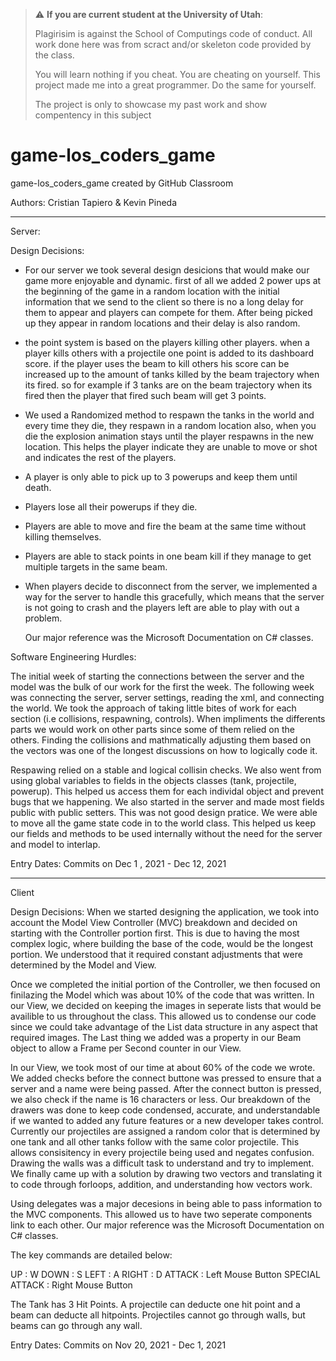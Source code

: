 > :warning: **If you are current student at the University of Utah**:
> 
> Plagirisim is against the School of Computings code of conduct.
> All work done here was from scract and/or skeleton code provided by the class.
>
> You will learn nothing if you cheat. You are cheating on yourself.
> This project made me into a great programmer. Do the same for yourself.
>
> The project is only to showcase my past work and show compentency in this subject




# game-los_coders_game
game-los_coders_game created by GitHub Classroom

Authors: Cristian Tapiero & Kevin Pineda
*********************************************************************************************************************************
Server:

Design Decisions:

- For our server  we took several design desicions that would make our game more enjoyable and dynamic.
first of all we added 2  power ups at the beginning of the game in a random location with the initial information 
that we send to the client so there is no a long delay for them to appear and players can compete for them. After being picked up
they appear in random locations and their delay is also random.

- the point system is based on the players killing other players. when a player kills others with a projectile one point is added
to its dashboard score. if the player uses the beam to kill others his score can be increased up to the amount of tanks killed by
the beam trajectory when its fired. so for example if 3 tanks are on the beam trajectory when its fired then the player that fired such beam 
will get 3 points.

- We used a Randomized method to respawn the tanks in the world and every time they die, they respawn in a random location 
  also, when you die the explosion animation stays until the player respawns in the new location. This helps the player
  indicate they are unable to move or shot and indicates the rest of the players. 

- A player is only able to pick up to 3 powerups and keep them until death.

- Players lose all their powerups if they die.

- Players are able to move and fire the beam at the same time without killing themselves.

- Players are able to stack points in one beam kill if they manage to get multiple targets in the same beam. 
 
- When players decide to disconnect from the server, we implemented a way for the server to handle this gracefully, which means
  that the server is not going to crash and the players left are able to play with out a problem.



  Our major reference was the Microsoft Documentation on C# classes.

Software Engineering Hurdles:

The initial week of starting the connections between the server and the model was the bulk of our work for the first the week. The following week was connecting the server, server settings, reading the xml, and connecting the world. We took the approach of taking little bites of work for each section (i.e collisions, respawning, controls). When impliments the differents parts we would work on other parts since some of them relied on the others. Finding the collisions and mathmatically adjusting them based on the vectors was one of the longest discussions on how to logically code it. 

Respawing relied on a stable and logical collisin checks. We also went from using global variables to fields in the objects classes (tank, projectile, powerup). This helped us access them for each individal object and prevent bugs that we happening. We also started in the server and made most fields public with public setters. This was not good design pratice. We were able to move all the game state code in to the world class. This helped us keep our fields and methods to be used internally without the need for the server and model to interlap.

Entry Dates: Commits on Dec 1 , 2021 - Dec 12, 2021
*********************************************************************************************************************************
Client

Design Decisions: When we started designing the application, we took into account the Model View Controller (MVC) breakdown and decided on starting with the Controller portion first. This
is due to having the most complex logic, where building the base of the code, would be the longest portion. We understood that it required constant adjustments that were determined by
the Model and View.

Once we completed the initial portion of the Controller, we then focused on finilazing the Model which was about 10% of the code that was written. In our View,
we decided on keeping the images in seperate lists that would be availible to us throughout the class. This allowed us to condense our code since we could take advantage of the
List data structure in any aspect that required images. The Last thing we added was a property in our Beam object to allow a Frame per Second counter in our View. 

In our View, we took most of our time at about 60% of the code we wrote. We added checks before the connect buttone was pressed to ensure that a server and a name were being passed. After the connect button is pressed, we also check if
the name is 16 characters or less. Our breakdown of the drawers was done to keep code condensed, accurate, and understandable if we wanted to added any future features or a new developer
takes control. Currently our projectiles are assigned a random color that is determined by one tank and all other tanks follow with the same color projectile. This allows consisitency
in every projectile being used and negates confusion. Drawing the walls was a difficult task to understand and try to implement. We finally came up with a solution by drawing two vectors
and translating it to code through forloops, addition, and understanding how vectors work.  

Using delegates was a major decesions in being able to pass information to the MVC components. This allowed us to have two seperate components link to each other. Our major reference was the Microsoft Documentation on C# classes. 

The key commands are detailed below:

UP              : W
DOWN            : S
LEFT            : A
RIGHT           : D
ATTACK          : Left Mouse Button
SPECIAL ATTACK  : Right Mouse Button

The Tank has 3 Hit Points. A projectile can deducte one hit point and a beam can deducte all hitpoints. Projectiles cannot go through walls, but beams can go through any wall. 

Entry Dates: Commits on Nov 20, 2021 - Dec 1, 2021
